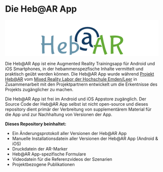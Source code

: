 # Die Heb@AR App

![test](HebARLogo.png)

Die Heb@AR App ist eine Augmented Reality Trainingsapp für Android und iOS Smartphones, in der hebammenspezfische Inhalte vermittelt und praktisch geübt werden können. Die Heb@AR App wurde während [Projekt Heb@AR](https://www.hs-gesundheit.de/hebar/uebersicht-hebar) vom [Mixed Reality Labor der Hochschule Emden/Leer](https://mixality.de/hebar/) in Zusammenarbeit mit den Projektpartnern entwickelt um die Erkentnisse des Projekts zugänglicher zu machen.

Die Heb@AR App ist frei im Android und iOS Appstore zugänglich. Der Source Code der Heb@AR App selbst ist nicht open-source und dieses repository dient primär der Verbreitung von supplementärem Material für die App und zur Nachhaltung von Versionen der App.

**Dieses Repository beinhaltet:**
- Ein Änderungsprotokoll aller Versionen der Heb@AR App
- Manuelle Installationsdatein aller Versionen der Heb@AR App (Android & iOS)
- Druckdatein der AR-Marker
- Heb@AR App-spezifische Formulare
- Videodatein für die Referenzvideos der Szenarien
- Projektbezogene Publikationen

